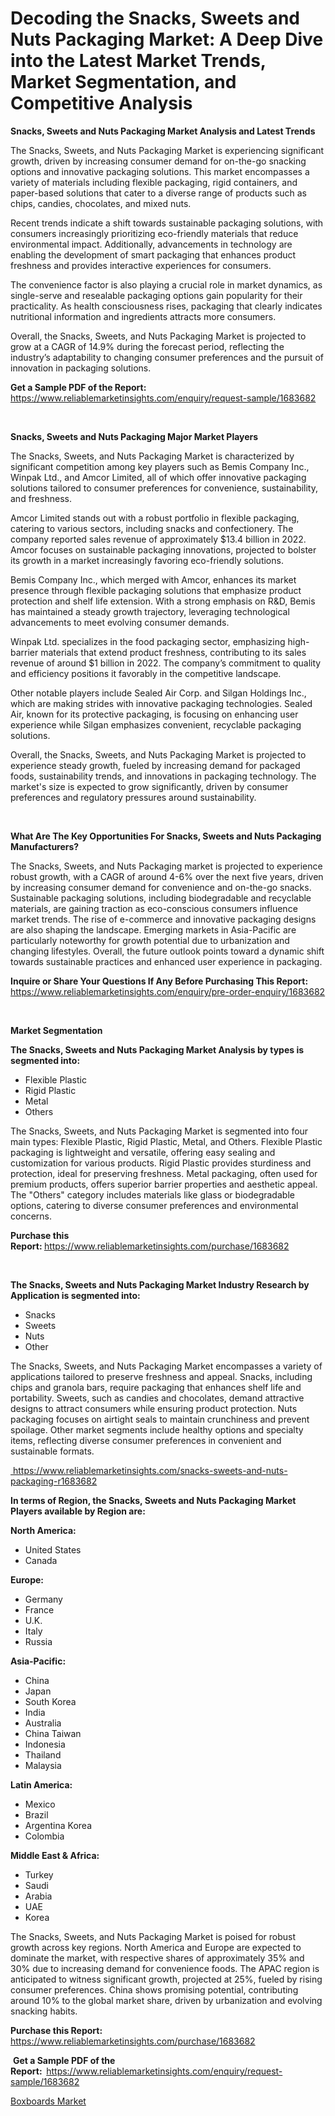 <p><h1>Decoding the Snacks, Sweets and Nuts Packaging Market: A Deep Dive into the Latest Market Trends, Market Segmentation, and Competitive Analysis</h1></p><p><strong>Snacks, Sweets and Nuts Packaging Market Analysis and Latest Trends</strong></p>
<p><p>The Snacks, Sweets, and Nuts Packaging Market is experiencing significant growth, driven by increasing consumer demand for on-the-go snacking options and innovative packaging solutions. This market encompasses a variety of materials including flexible packaging, rigid containers, and paper-based solutions that cater to a diverse range of products such as chips, candies, chocolates, and mixed nuts. </p><p>Recent trends indicate a shift towards sustainable packaging solutions, with consumers increasingly prioritizing eco-friendly materials that reduce environmental impact. Additionally, advancements in technology are enabling the development of smart packaging that enhances product freshness and provides interactive experiences for consumers. </p><p>The convenience factor is also playing a crucial role in market dynamics, as single-serve and resealable packaging options gain popularity for their practicality. As health consciousness rises, packaging that clearly indicates nutritional information and ingredients attracts more consumers. </p><p>Overall, the Snacks, Sweets, and Nuts Packaging Market is projected to grow at a CAGR of 14.9% during the forecast period, reflecting the industry’s adaptability to changing consumer preferences and the pursuit of innovation in packaging solutions.</p></p>
<p><strong>Get a Sample PDF of the Report:&nbsp;</strong> <a href="https://www.reliablemarketinsights.com/enquiry/request-sample/1683682?utm_campaign=3085&utm_medium=2&utm_source=Github&utm_content=ia&utm_term=26032025&utm_id=snacks-sweets-and-nuts-packaging">https://www.reliablemarketinsights.com/enquiry/request-sample/1683682</a></p>
<p>&nbsp;</p>
<p><strong>Snacks, Sweets and Nuts Packaging Major Market Players</strong></p>
<p><p>The Snacks, Sweets, and Nuts Packaging Market is characterized by significant competition among key players such as Bemis Company Inc., Winpak Ltd., and Amcor Limited, all of which offer innovative packaging solutions tailored to consumer preferences for convenience, sustainability, and freshness.</p><p>Amcor Limited stands out with a robust portfolio in flexible packaging, catering to various sectors, including snacks and confectionery. The company reported sales revenue of approximately $13.4 billion in 2022. Amcor focuses on sustainable packaging innovations, projected to bolster its growth in a market increasingly favoring eco-friendly solutions.</p><p>Bemis Company Inc., which merged with Amcor, enhances its market presence through flexible packaging solutions that emphasize product protection and shelf life extension. With a strong emphasis on R&D, Bemis has maintained a steady growth trajectory, leveraging technological advancements to meet evolving consumer demands.</p><p>Winpak Ltd. specializes in the food packaging sector, emphasizing high-barrier materials that extend product freshness, contributing to its sales revenue of around $1 billion in 2022. The company’s commitment to quality and efficiency positions it favorably in the competitive landscape.</p><p>Other notable players include Sealed Air Corp. and Silgan Holdings Inc., which are making strides with innovative packaging technologies. Sealed Air, known for its protective packaging, is focusing on enhancing user experience while Silgan emphasizes convenient, recyclable packaging solutions. </p><p>Overall, the Snacks, Sweets, and Nuts Packaging Market is projected to experience steady growth, fueled by increasing demand for packaged foods, sustainability trends, and innovations in packaging technology. The market's size is expected to grow significantly, driven by consumer preferences and regulatory pressures around sustainability.</p></p>
<p>&nbsp;</p>
<p><strong>What Are The Key Opportunities For Snacks, Sweets and Nuts Packaging Manufacturers?</strong></p>
<p><p>The Snacks, Sweets, and Nuts Packaging market is projected to experience robust growth, with a CAGR of around 4-6% over the next five years, driven by increasing consumer demand for convenience and on-the-go snacks. Sustainable packaging solutions, including biodegradable and recyclable materials, are gaining traction as eco-conscious consumers influence market trends. The rise of e-commerce and innovative packaging designs are also shaping the landscape. Emerging markets in Asia-Pacific are particularly noteworthy for growth potential due to urbanization and changing lifestyles. Overall, the future outlook points toward a dynamic shift towards sustainable practices and enhanced user experience in packaging.</p></p>
<p><strong>Inquire or Share Your Questions If Any Before Purchasing This Report:</strong> <a href="https://www.reliablemarketinsights.com/enquiry/pre-order-enquiry/1683682?utm_campaign=3085&utm_medium=2&utm_source=Github&utm_content=ia&utm_term=26032025&utm_id=snacks-sweets-and-nuts-packaging">https://www.reliablemarketinsights.com/enquiry/pre-order-enquiry/1683682</a></p>
<p>&nbsp;</p>
<p><strong>Market Segmentation</strong></p>
<p><strong>The Snacks, Sweets and Nuts Packaging Market Analysis by types is segmented into:</strong></p>
<p><ul><li>Flexible Plastic</li><li>Rigid Plastic</li><li>Metal</li><li>Others</li></ul></p>
<p><p>The Snacks, Sweets, and Nuts Packaging Market is segmented into four main types: Flexible Plastic, Rigid Plastic, Metal, and Others. Flexible Plastic packaging is lightweight and versatile, offering easy sealing and customization for various products. Rigid Plastic provides sturdiness and protection, ideal for preserving freshness. Metal packaging, often used for premium products, offers superior barrier properties and aesthetic appeal. The "Others" category includes materials like glass or biodegradable options, catering to diverse consumer preferences and environmental concerns.</p></p>
<p><strong>Purchase this Report:&nbsp;</strong><a href="https://www.reliablemarketinsights.com/purchase/1683682?utm_campaign=3085&utm_medium=2&utm_source=Github&utm_content=ia&utm_term=26032025&utm_id=snacks-sweets-and-nuts-packaging">https://www.reliablemarketinsights.com/purchase/1683682</a></p>
<p>&nbsp;</p>
<p><strong>The Snacks, Sweets and Nuts Packaging Market Industry Research by Application is segmented into:</strong></p>
<p><ul><li>Snacks</li><li>Sweets</li><li>Nuts</li><li>Other</li></ul></p>
<p><p>The Snacks, Sweets, and Nuts Packaging Market encompasses a variety of applications tailored to preserve freshness and appeal. Snacks, including chips and granola bars, require packaging that enhances shelf life and portability. Sweets, such as candies and chocolates, demand attractive designs to attract consumers while ensuring product protection. Nuts packaging focuses on airtight seals to maintain crunchiness and prevent spoilage. Other market segments include healthy options and specialty items, reflecting diverse consumer preferences in convenient and sustainable formats.</p></p>
<p><a href="https://www.reliablemarketinsights.com/snacks-sweets-and-nuts-packaging-r1683682?utm_campaign=3085&utm_medium=2&utm_source=Github&utm_content=ia&utm_term=26032025&utm_id=snacks-sweets-and-nuts-packaging">&nbsp;https://www.reliablemarketinsights.com/snacks-sweets-and-nuts-packaging-r1683682</a></p>
<p><strong>In terms of Region, the Snacks, Sweets and Nuts Packaging Market Players available by Region are:</strong></p>
<p>
    <p> <strong> North America: </strong>
        <ul>
            <li>United States</li>
            <li>Canada</li>
        </ul>
        </p> 
    <p> <strong> Europe: </strong>
        <ul>
            <li>Germany</li>
            <li>France</li>
            <li>U.K.</li>
            <li>Italy</li>
            <li>Russia</li>
        </ul>
        </p> 
    <p> <strong> Asia-Pacific: </strong>
        <ul>
            <li>China</li>
            <li>Japan</li>
            <li>South Korea</li>
            <li>India</li>
            <li>Australia</li>
            <li>China Taiwan</li>
            <li>Indonesia</li>
            <li>Thailand</li>
            <li>Malaysia</li>
        </ul>
        </p> 
    <p> <strong> Latin America: </strong>
        <ul>
            <li>Mexico</li>
            <li>Brazil</li>
            <li>Argentina Korea</li>
            <li>Colombia</li>
        </ul>
        </p> 
    <p> <strong> Middle East & Africa: </strong>
        <ul>
            <li>Turkey</li>
            <li>Saudi</li>
            <li>Arabia</li>
            <li>UAE</li>
            <li>Korea</li>
        </ul>
    </p>
    </p>
<p><p>The Snacks, Sweets, and Nuts Packaging Market is poised for robust growth across key regions. North America and Europe are expected to dominate the market, with respective shares of approximately 35% and 30% due to increasing demand for convenience foods. The APAC region is anticipated to witness significant growth, projected at 25%, fueled by rising consumer preferences. China shows promising potential, contributing around 10% to the global market share, driven by urbanization and evolving snacking habits.</p></p>
<p><strong>Purchase this Report: </strong><a href="https://www.reliablemarketinsights.com/purchase/1683682?utm_campaign=3085&utm_medium=2&utm_source=Github&utm_content=ia&utm_term=26032025&utm_id=snacks-sweets-and-nuts-packaging">https://www.reliablemarketinsights.com/purchase/1683682</a></p>
<p>&nbsp;<strong>Get a Sample PDF of the Report:&nbsp;&nbsp;</strong><a href="https://www.reliablemarketinsights.com/enquiry/request-sample/1683682?utm_campaign=3085&utm_medium=2&utm_source=Github&utm_content=ia&utm_term=26032025&utm_id=snacks-sweets-and-nuts-packaging">https://www.reliablemarketinsights.com/enquiry/request-sample/1683682</a></p>
<p><strong></strong></p>
<p><p><a href="https://github.com/kaloyhboosh/Market-Research-Report-List-1/blob/main/boxboards-market.md?utm_campaign=3085&utm_medium=2&utm_source=Github&utm_content=ia&utm_term=26032025&utm_id=snacks-sweets-and-nuts-packaging">Boxboards Market</a></p></p>
